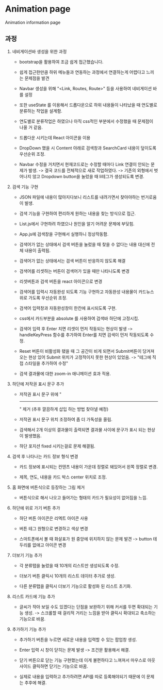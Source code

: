 # Animation page

Animation information page

## 과정

1. 네비게이션바 생성을 위한 과정

   - bootstrap을 활용하여 조금 쉽게 접근했습니다.

   - 쉽게 접근한만큼 하위 메뉴들과 연동하는 과정에서 연결하는게 어렵다고 느끼는 문제점을 발견

   - Navbar 생성을 위해 "<Link, Routes, Route>" 등을 사용하여 네비게이션 바를 설정

   - 또한 useState 를 이용해서 드롭다운으로 하위 내용들이 나타났을 때 연도별로 분류하는 작업을 설계함.

   - 연도별로 분류작업은 하였으나 아직 css적인 부분에서 수정했을 때 문제점이 나올 거 같음.

   - 드롭다운 시키는데 React 아이콘을 이용

   - DropDown 했을 시 Content 아래로 검색창과 SearchCard 내용이 덮이도록 우선순위 조정.

   - Navbar 수정을 거치면서 현재코드로는 수정할 때마다 Link 연결이 안되는 문제가 발생.
     -> 결국 코드를 전체적으로 새로 작업하였다. -> 기존의 외형에서 벗어나지 않고 Dropdown button을 눌렀을 때 li테그가 생성되도록 변경.

2. 검색 기능 구현

   - JSON 파일에 내용이 많아지다보니 리스트를 내려가면서 찾아야하는 번거로움이 발생.

   - 검색 기능을 구현하여 편리하게 원하는 내용을 찾는 방식으로 접근.

   - List.js에서 구현하려 하였으나 원인을 알기 어려운 문제에 부딪힘.

   - App.js에 검색창을 구현해서 실행하니 정상작동함.

   - 검색어가 없는 상태에서 검색 버튼을 눌렀을 때 찾을 수 없다는 내용 대신에 전체 내용이 출력됨.

   - 검색어가 없는 상태에서는 검색 버튼이 반응하지 않도록 해결

   - 검색어를 리셋하는 버튼이 검색어가 있을 때만 나타나도록 변경

   - 리셋버튼과 검색 버튼을 react 아이콘으로 변경

   - 검색어를 입력시 자동완성 되도록 기능 구현하고 자동완성 내용물이 카드뉴스 위로 가도록 우선순위 조정.

   - 검색어 입력창과 자동완성창이 한칸에 표시되도록 구현.

   - css에서 카드부분을 absolute 를 사용하여 검색바 하단에 고정시킴.

   - 검색어 입력 후 Enter 치면 리셋이 먼저 작동되는 현상이 발생 -> handleKeyPress 함수를 추가하여 Enter를 치면 검색이 먼저 작동되도록 수정.

   - Reset 버튼이 비활성화 됐을 때 그 공간이 비게 되면서 Submit버튼이 당겨져 오는 현상 있어 Submit 위치가 고정적이지 못한 현상이 있었음. -> "<span>테그에 직접 스타일을 추가하여 수정"

   - 검색 결과물에 대한 zoom-in 애니메이션 효과 적용.

3. 하단에 저작권 표시 문구 추가

   - 저작권 표시 문구 위에 "<hr />" 제거 (추후 깔끔하게 삽입 하는 방법 찾아낼 예정)

   - 저작권 표시 문구 위치 조정하여 좀 더 가독성을 올림.

   - 검색해서 2개 이상의 결과물이 출력되면 결과물 사이에 문구가 표시 되는 현상이 발생했음.

   - 하단 포지션 fixed 시키는걸로 문제 해결됨.

4. 검색 후 나타나는 카드 정보 형식 변경

   - 카드 정보에 표시되는 컨텐츠 내용이 가운데 정렬로 돼있어서 왼쪽 정렬로 변경.

   - 제목, 연도, 내용을 카드 박스 center 위치로 조정.

5. 홈 화면에 버튼식으로 등장하는 그림 제거

   - 버튼식으로 해서 나오고 들어가는 형태의 카드가 필요성이 없어짐을 느낌.

6. 하단에 위로 가기 버튼 추가

   - 하단 버튼 아이콘은 리엑트 아이콘 사용

   - 버튼 테그 원형으로 변경하고 색상 변경

   - 스마트폰에서 볼 때 화살표가 원 중앙에 위치하지 않는 문제 발견 -> button 테두리를 없애고 아이콘 변경

7. 더보기 기능 추가

   - 각 분류탭을 눌렀을 때 10개의 리스트만 생성되도록 수정.

   - 더보기 버튼 클릭시 10개의 리스트 데이터 추가로 생성.

   - 다른 분류탭을 클릭시 더보기 기능으로 활성화 된 리스트 초기화.

8. 리스트 카드에 기능 추가

   - 글씨가 작아 보일 수도 있겠다는 단점을 보완하기 위해 커서를 두면 확대되는 기능 생성. -> 스크롤할 때 걸리적 거리는 느낌을 받아 클릭시 확대되고 축소하는 기능으로 바꿈.

9. 추가하기 기능 추가

   - 추가하기 버튼을 누르면 새로운 내용을 입력할 수 있는 팝업창 생성.

   - Enter 입력 시 창이 닫히는 문제 발생 -> 조건문 활용해서 해결.

   - 닫기 버튼으로 닫는 기능 구현했는데 이게 불편하다고 느껴져서 마우스로 아웃사이드 클릭하면 닫기는 기능으로 바꿈.

   - 실제로 내용을 입력하고 추가하려면 API를 따로 등록해야되기 때문에 이 문제는 추후에 해결.
